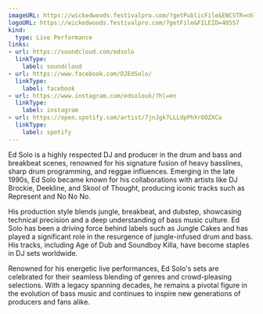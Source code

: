 ```yaml
---
imageURL: https://wickedwoods.festivalpro.com/?getPublicFile&ENCSTR=nhlffjVZRwVezaIfZhYl
logoURL: https://wickedwoods.festivalpro.com/?getFile&FILEID=40557
kind:
  type: Live Performance
links:
- url: https://soundcloud.com/edsolo
  linkType:
    label: soundcloud
- url: https://www.facebook.com/DJEdSolo/
  linkType:
    label: facebook
- url: https://www.instagram.com/edsolouk/?hl=en
  linkType:
    label: instagram
- url: https://open.spotify.com/artist/7jnJgk7LLLdpPhXrOOZXCa
  linkType:
    label: spotify
---
```

Ed Solo is a highly respected DJ and producer in the drum and bass and breakbeat scenes, renowned for his signature fusion of heavy basslines, sharp drum programming, and reggae influences. Emerging in the late 1990s, Ed Solo became known for his collaborations with artists like DJ Brockie, Deekline, and Skool of Thought, producing iconic tracks such as Represent and No No No.

His production style blends jungle, breakbeat, and dubstep, showcasing technical precision and a deep understanding of bass music culture. Ed Solo has been a driving force behind labels such as Jungle Cakes and has played a significant role in the resurgence of jungle-infused drum and bass. His tracks, including Age of Dub and Soundboy Killa, have become staples in DJ sets worldwide.

Renowned for his energetic live performances, Ed Solo's sets are celebrated for their seamless blending of genres and crowd-pleasing selections. With a legacy spanning decades, he remains a pivotal figure in the evolution of bass music and continues to inspire new generations of producers and fans alike.